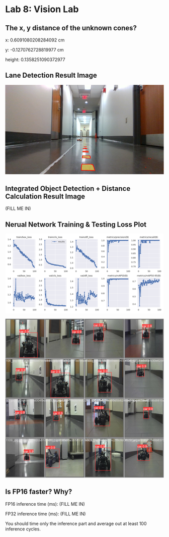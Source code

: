 # Lab 8: Vision Lab

## The x, y distance of the unknown cones?

x: 0.6091080208284092 cm

y: -0.1270762728819977 cm

height: 0.1358251090372977

## Lane Detection Result Image
![Lane Detection Results](lane_detection_result.png)

## Integrated Object Detection + Distance Calculation Result Image
(FILL ME IN)

## Nerual Network Training & Testing Loss Plot
![YOLO v8 Results](training_plot.png)

![YOLO v8 Results](yolov8_result.jpeg)

## Is FP16 faster? Why?
FP16 inference time (ms): (FILL ME IN)

FP32 inference time (ms): (FILL ME IN)

You should time only the inference part and average out at least 100 inference cycles.
